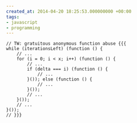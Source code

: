 ```yaml
---
created_at: 2014-04-20 18:25:53.000000000 +00:00
tags:
- javascript
- programming
---
```


    // TW: gratuitous anonymous function abuse {{{
    while (iterationsLeft) (function () {
        // ...
        for (i = 0; i < x; i++) (function () {
            // ...
            if (delta === i) (function () {
                // ...
            }()); else (function () {
                // ...
            }());
            // ...
        }());
        // ...
    }());
    // }}}

